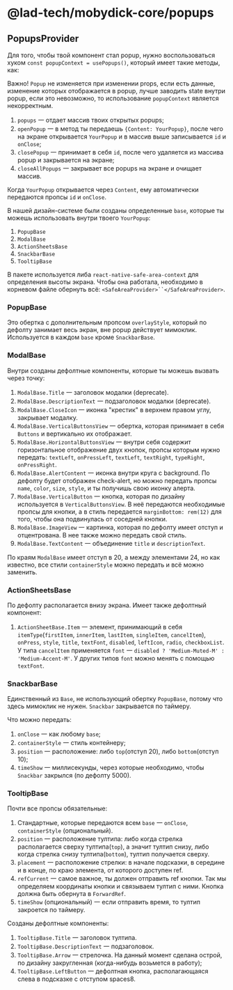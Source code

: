 # @lad-tech/mobydick-core/popups

## **PopupsProvider**

Для того, чтобы твой компонент стал popup, нужно воспользоваться хуком `const popupContext = usePopups()`, который имеет такие методы, как:

Важно!
`Popup` не изменяется при изменении props, если есть данные, изменение которых отображается в popup, лучше заводить state внутри popup,
если это невозможно, то использование `popupContext` является некорректным.


1. `popups` 一 отдает массив твоих открытых popups;
2. `openPopup` 一 в метод ты передаешь `{Content: YourPopup}`, после чего на экране открывается `YourPopup` и в массив выше записывается `id` и `onClose`;
3. `closePopup` 一 принимает в себя `id`, после чего удаляется из массива popup и закрывается на экране;
4. `closeAllPopups` 一 закрывает все popups на экране и очищает массив.

Когда `YourPopup` открывается через `Content`, ему автоматически передаются пропсы `id` и `onClose`.

В нашей дизайн-системе были созданы определенные `base`, которые ты можешь использовать внутри твоего `YourPopup`:
1. `PopupBase`
2. `ModalBase`
3. `ActionSheetsBase`
4. `SnackbarBase`
5. `TooltipBase`

В пакете используется либа `react-native-safe-area-context` для определения высоты экрана. Чтобы она работала, необходимо в корневом файле обернуть всё: `<SafeAreaProvider>``</SafeAreaProvider>`.

### **PopupBase**
Это обертка с дополнительным пропсом `overlayStyle`, который по дефолту занимает весь экран, вне popup действует мимоклик. Используется в каждом `base` кроме `SnackbarBase`.

### **ModalBase**
Внутри созданы дефолтные компоненты, которые ты можешь вызвать через точку:
1. `ModalBase.Title` 一 заголовок модалки (deprecate).
2. `ModalBase.DescriptionText` 一 подзаголовок модалки (deprecate).
3. `ModalBase.CloseIcon` 一 иконка "крестик" в верхнем правом углу, закрывает модалку.
4. `ModalBase.VerticalButtonsView` 一 обертка, которая принимает в себя `Buttons` и вертикально их отображает.
5. `ModalBase.HorizontalButtonsView` 一 внутри себя содержит горизонтальное отображение двух кнопок, пропсы которым нужно передать: `textLeft`, `onPressLeft`, `textLeft`, `textRight`, `typeRight`, `onPressRight`.
6. `ModalBase.AlertContent` 一 иконка внутри круга с background. По дефолту будет отображен check-alert, но можно передать пропсы `name`, `color`, `size`, `style`, и ты получишь свою иконку алерта.
7. `ModalBase.VerticalButton` 一 кнопка, которая по дизайну используется в `VerticalButtonsView`. В неё передаются необходимые пропсы для кнопки, а в стиль передается `marginBottom: rem(12)` для того, чтобы она подвинулась от соседней кнопки.
8. `ModalBase.ImageView` 一 картинка, которая по дефолту имеет отступ и отцентрована. В нее также можно передать свой стиль.
9. `ModalBase.TextContent` 一 объединение `title` и `descriptionText`.

По краям `ModalBase` имеет отступ в 20, а между элементами 24, но как известно, все стили `containerStyle` можно передать и всё можно заменить.

### **ActionSheetsBase**
По дефолту располагается внизу экрана. Имеет также дефолтный компонент:
1. `ActionSheetBase.Item` 一 элемент, принимающий в себя `itemType`(`firstItem`, `innerItem`, `lastItem`, `singleItem`, `cancelItem`), `onPress`, `style`, `title`, `textFont`, `disabled`, `leftIcon`, `radio`, `checkboxList`. \
   У типа `cancelItem` применяется `font` 一 `disabled ? 'Medium-Muted-M' : 'Medium-Accent-M'`. У других типов `font` можно менять с помощью `textFont`.


### **SnackbarBase**
Единственный из `Base`, не использующий обертку `PopupBase`, потому что здесь мимоклик не нужен. `Snackbar` закрывается по таймеру.

Что можно передать:
1. `onClose` 一 как любому `base`;
2. `containerStyle` 一 стиль контейнеру;
3. `position` 一 расположение: либо `top`(отступ 20), либо `bottom`(отступ 10);
4. `timeShow` 一 миллисекунды, через которые необходимо, чтобы `Snackbar` закрылся (по дефолту 5000).

### **TooltipBase**

Почти все пропсы обязательные:
1. Стандартные, которые передаются всем `base` 一 `onClose`, `containerStyle` (опциональный).
2. `position` 一 расположение тултипа: либо когда стрелка располагается сверху тултипа(`top`), а значит тултип снизу, либо когда стрелка снизу тултипа(`bottom`), тултип получается сверху.
3. `placement` 一 расположение стрелки: в начале подсказки, в середине и в конце, по краю элемента, от которого доступен ref.
4. `refCurrent` 一 самое важное, ты должен отправить ref кнопки. Так мы определяем координаты кнопки и связываем тултип с ними. Кнопка должна быть обернута в `ForwardRef`.
5. `timeShow` (опциональный) 一 если отправить время, то тултип закроется по таймеру.

Созданы дефолтные компоненты:
1. `TooltipBase.Title` 一 заголовок тултипа.
2. `TooltipBase.DescriptionText` 一 подзаголовок.
3. `TooltipBase.Arrow` 一 стрелочка. На данный момент сделана острой, по дизайну закругленная (когда-нибудь возьмется в работу);
4. `TooltipBase.LeftButton` 一 дефолтная кнопка, располагающаяся слева в подсказке с отступом spaces8.
